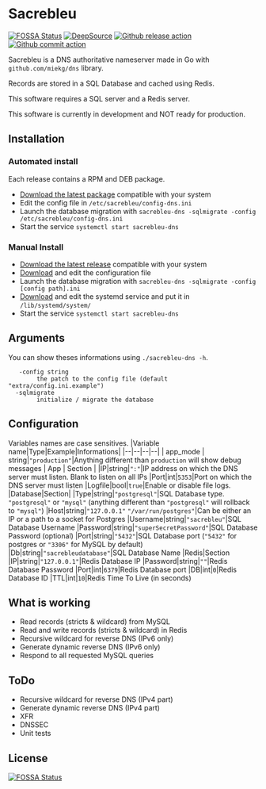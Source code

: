 # Sacrebleu
[![FOSSA Status](https://app.fossa.com/api/projects/git%2Bgithub.com%2Foutout14%2Fsacrebleu-dns.svg?type=shield)](https://app.fossa.com/projects/git%2Bgithub.com%2Foutout14%2Fsacrebleu-dns?ref=badge_shield) [![DeepSource](https://deepsource.io/gh/outout14/sacrebleu-dns.svg/?label=active+issues&show_trend=true)](https://deepsource.io/gh/outout14/sacrebleu-dns/?ref=repository-badge) [![Github release action](https://github.com/outout14/sacrebleu-dns/workflows/Release/badge.svg)](https://github.com/outout14/sacrebleu-dns/actions?query=workflow%3ARelease) [![Github commit action](https://github.com/outout14/sacrebleu-dns/workflows/Go/badge.svg)](https://github.com/outout14/sacrebleu-dns/actions?query=workflow%3AGo)

Sacrebleu is a DNS authoritative nameserver made in Go with ``github.com/miekg/dns`` library. 

Records are stored in a SQL Database and cached using Redis.

This software requires a SQL server and a Redis server.

This software is currently in development and NOT ready for production.

## Installation 

### Automated install
Each release contains a RPM and DEB package. 
- [Download the latest package](https://github.com/outout14/sacrebleu-dns/releases/latest) compatible with your system 
- Edit the config file in ``/etc/sacrebleu/config-dns.ini`` 
- Launch the database migration with ``sacrebleu-dns -sqlmigrate -config /etc/sacrebleu/config-dns.ini``
- Start the service ``systemctl start sacrebleu-dns`` 

### Manual Install
- [Download the latest release](https://github.com/outout14/sacrebleu-dns/releases/latest) compatible with your system 
- [Download](https://raw.githubusercontent.com/outout14/sacrebleu-dns/main/extra/config.ini.example) and edit the configuration file  
- Launch the database migration with ``sacrebleu-dns -sqlmigrate -config [config path].ini``
- [Download](https://raw.githubusercontent.com/outout14/sacrebleu-dns/main/extra/sacrebleu-dns.service) and edit the systemd service and put it in ``/lib/systemd/system/`` 
- Start the service ``systemctl start sacrebleu-dns`` 

## Arguments 
You can show theses informations using ``./sacrebleu-dns -h``.
``` 
   -config string
        the patch to the config file (default "extra/config.ini.example")
  -sqlmigrate
        initialize / migrate the database
``` 

## Configuration 
Variables names are case sensitives.
|Variable name|Type|Example|Informations|
|--|--|--|--|
| app_mode | string|``"production"``|Anything different than ``production`` will show debug messages
| App | Section |
|IP|string|``":"``|IP address on which the DNS server must listen. Blank to listen on all IPs 
|Port|int|``5353``|Port on which the DNS server must listen
|Logfile|bool|``true``|Enable or disable file logs.
|Database|Section|
|Type|string|``"postgresql"``|SQL Database type. ``"postgresql"`` or ``"mysql"`` (anything different than ``"postgresql"`` will rollback to ``"mysql"``)
|Host|string|``"127.0.0.1"``  ``"/var/run/postgres"``|Can be either an IP or a path to a socket for Postgres
|Username|string|``"sacrebleu"``|SQL Database Username
|Password|string|``"superSecretPassword"``|SQL Database Password (optional)
|Port|string|``"5432"``|SQL Database port (``"5432"`` for postgres or ``"3306"`` for MySQL by default)
|Db|string|``"sacrebleudatabase"``|SQL Database Name 
|Redis|Section
|IP|string|``"127.0.0.1"``|Redis Database IP 
|Password|string|``""``|Redis Database Password
|Port|int|``6379``|Redis Database port
|DB|int|``0``|Redis Database ID
|TTL|int|``10``|Redis Time To Live (in seconds)

## What is working 
- Read records (stricts & wildcard) from MySQL
- Read and write records (stricts & wildcard) in Redis
- Recursive wildcard for reverse DNS (IPv6 only) 
- Generate dynamic reverse DNS (IPv6 only)
- Respond to all requested MySQL queries 

## ToDo
- Recursive wildcard for reverse DNS (IPv4 part) 
- Generate dynamic reverse DNS (IPv4 part)
- XFR 
- DNSSEC 
- Unit tests 


## License
[![FOSSA Status](https://app.fossa.com/api/projects/git%2Bgithub.com%2Foutout14%2Fsacrebleu-dns.svg?type=large)](https://app.fossa.com/projects/git%2Bgithub.com%2Foutout14%2Fsacrebleu-dns?ref=badge_large)
